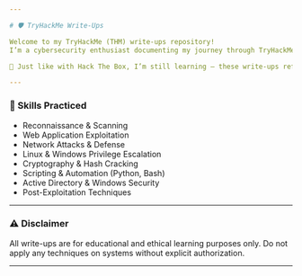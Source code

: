 ```yaml
---

# 🛡️ TryHackMe Write-Ups

Welcome to my TryHackMe (THM) write-ups repository!
I’m a cybersecurity enthusiast documenting my journey through TryHackMe rooms and challenges. This repo includes my personal notes, walkthroughs, and lessons learned while practicing hands-on security skills.

📌 Just like with Hack The Box, I’m still learning — these write-ups reflect my progress and understanding, not expert-level guidance.

---
```


### 🧰 Skills Practiced

* Reconnaissance & Scanning
* Web Application Exploitation
* Network Attacks & Defense
* Linux & Windows Privilege Escalation
* Cryptography & Hash Cracking
* Scripting & Automation (Python, Bash)
* Active Directory & Windows Security
* Post-Exploitation Techniques

---

### ⚠️ Disclaimer

All write-ups are for educational and ethical learning purposes only. Do not apply any techniques on systems without explicit authorization.

---
